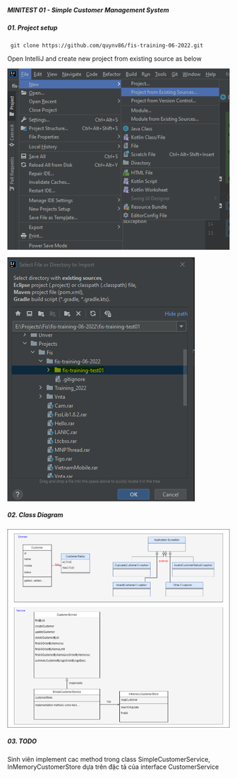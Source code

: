 ##### MINITEST 01 - Simple Customer Management System

##### 01. Project setup
````
 git clone https://github.com/quynv86/fis-training-06-2022.git
````
Open IntelliJ and create new project from existing source as below

![alt text](intelliJ-01.png)

![alt text](intelliJ-02.png)

##### 02. Class Diagram
![alt text](fis-training-test01.png)


##### 03. TODO
 Sinh viên implement cac method trong class SimpleCustomerService, InMemoryCustomerStore 
 dựa trên đặc tả của interface CustomerService